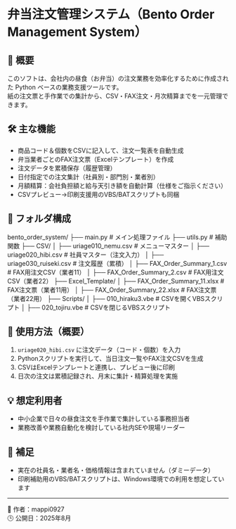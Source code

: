 # 弁当注文管理システム（Bento Order Management System）

## 📌 概要

このソフトは、会社内の昼食（お弁当）の注文業務を効率化するために作成された Python ベースの業務支援ツールです。  
紙の注文票と手作業での集計から、CSV・FAX注文・月次精算までを一元管理できます。

## 🛠 主な機能

- 商品コード＆個数をCSVに記入して、注文一覧表を自動生成
- 弁当業者ごとのFAX注文票（Excelテンプレート）を作成
- 注文データを累積保存（履歴管理）
- 日付指定での注文集計（社員別・部門別・業者別）
- 月額精算：会社負担額と給与天引き額を自動計算（仕様をご指示ください）
- CSVプレビュー→印刷支援用のVBS/BATスクリプトも同梱

## 📁 フォルダ構成
bento_order_system/
├── main.py # メイン処理ファイル
├── utils.py # 補助関数
├── CSV/
│ ├── uriage010_nemu.csv # メニューマスター
│ ├── uriage020_hibi.csv # 社員マスター（注文入力）
│ ├── uriage030_ruiseki.csv # 注文履歴（累積）
│ ├── FAX_Order_Summary_1.csv # FAX用注文CSV（業者11）
│ ├── FAX_Order_Summary_2.csv # FAX用注文CSV（業者22）
├── Excel_Template/
│ ├── FAX_Order_Summary_11.xlsx # FAX注文票（業者11用）
│ ├── FAX_Order_Summary_22.xlsx # FAX注文票（業者22用）
├── Scripts/
│ ├── 010_hiraku3.vbe # CSVを開くVBSスクリプト
│ ├── 020_tojiru.vbe # CSVを閉じるVBSスクリプト

## 🔧 使用方法（概要）

1. `uriage020_hibi.csv` に注文データ（コード・個数）を入力  
2. Pythonスクリプトを実行して、当日注文一覧やFAX注文CSVを生成  
3. CSVはExcelテンプレートと連携し、プレビュー後に印刷  
4. 日次の注文は累積記録され、月末に集計・精算処理を実施

## 💡 想定利用者

- 中小企業で日々の昼食注文を手作業で集計している事務担当者
- 業務改善や業務自動化を検討している社内SEや現場リーダー

## 📌 補足

- 実在の社員名・業者名・価格情報は含まれていません（ダミーデータ）
- 印刷補助用のVBS/BATスクリプトは、Windows環境での利用を想定しています

---

👤 作者：mappi0927  
🕒 公開日：2025年8月  

